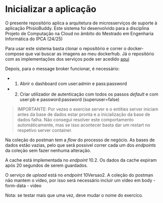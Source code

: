 # Inicializar a aplicação

O presente repositório aplica a arquitetura de microsserviços de suporte à aplicação PhisioBuddy. Este sistema foi desenvolvido para a disciplina Projeto de Computação na Cloud no âmbito do Mestrado em Engenharia Informática do IPCA (24/25)


Para usar este sistema basta clonar o repositório e correr o docker-compose que vai buscar as imagens ao meu dockerhub. Já o repositório com as implementações dos serviços pode ser acedido [aqui](https://github.com/orgs/app-physiobuddy/repositories)


Depois, para o message broker funcionar, é necessário:
- 1. Abrir o dashboard com user:admin e pass:password
- 2. Criar utilizador de autenticação com todos os passos _default_ e com user:pb e password:password (superuser=false)


>IMPORTANTE: Por vezes o exercise server e o entities server iniciam antes da base de dados estar pronta e a inicialização da base de dados falha. Não consegui resolver este comportamento automáticamente, mas se isso acontecer basta dar um restart no respetivo server container.

Na coleção do postman tem a _flow_ do processo de negócio. As bases de dados estão vazias, pelo que será possivel correr cada um dos _endpoints_ da coleção sem fazer nenhuma alteração.

A cache está implementada no _endpoint_ 10.2.  Os dados da cache expiram após 20 segundos de serem guardados.

O serviço de _upload_ está no _endpoint_ 10Versao2. A coleção do postman não mantem o vídeo, por isso será necessário incluir um vídeo em body - form-data - video

Nota: se testar mais que uma vez, deve mudar o nome do exercíco.